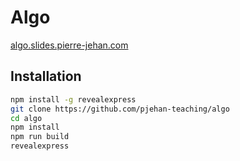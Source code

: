 # Algo

[algo.slides.pierre-jehan.com](http://algo.slides.pierre-jehan.com)

## Installation

```bash
npm install -g revealexpress
git clone https://github.com/pjehan-teaching/algo
cd algo
npm install
npm run build
revealexpress
```
